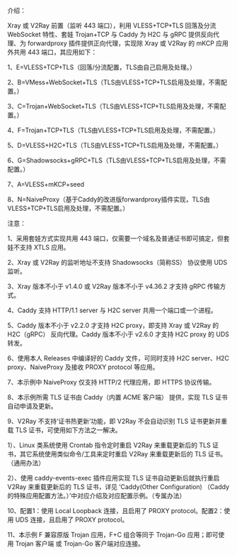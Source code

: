 介绍：

Xray 或 V2Ray 前置（监听 443 端口），利用 VLESS+TCP+TLS 回落及分流 WebSocket 特性、套娃 Trojan+TCP 与 Caddy 为 H2C 与 gRPC 提供反向代理、为 forwardproxy 插件提供正向代理，实现除 Xray 或 V2Ray 的 mKCP 应用外共用 443 端口，其应用如下：

1、E=VLESS+TCP+TLS（回落/分流配置，TLS由自己启用及处理。）

2、B=VMess+WebSocket+TLS（TLS由VLESS+TCP+TLS启用及处理，不需配置。）

3、C=Trojan+WebSocket+TLS（TLS由VLESS+TCP+TLS启用及处理，不需配置。）

4、F=Trojan+TCP+TLS（TLS由VLESS+TCP+TLS启用及处理，不需配置。）

5、D=VLESS+H2C+TLS（TLS由VLESS+TCP+TLS启用及处理，不需配置。）

6、G=Shadowsocks+gRPC+TLS（TLS由VLESS+TCP+TLS启用及处理，不需配置。）

7、A=VLESS+mKCP+seed

8、N=NaiveProxy（基于Caddy的改进版forwardproxy插件实现，TLS由VLESS+TCP+TLS启用及处理，不需配置。）

注意：

1、采用套娃方式实现共用 443 端口，仅需要一个域名及普通证书即可搞定，但套娃不支持 XTLS 应用。

2、Xray 或 V2Ray 的监听地址不支持 Shadowsocks（简称SS） 协议使用 UDS 监听。

3、Xray 版本不小于 v1.4.0 或 V2Ray 版本不小于 v4.36.2 才支持 gRPC 传输方式。

4、Caddy 支持 HTTP/1.1 server 与 H2C server 共用一个端口或一个进程。

5、Caddy 版本不小于 v2.2.0 才支持 H2C proxy，即支持 Xray 或 V2Ray 的 H2C（gRPC） 反向代理。Caddy 版本不小于 v2.6.0 才支持 H2C proxy 的 UDS 转发。

6、使用本人 Releases 中编译好的 Caddy 文件，可同时支持 H2C server、H2C proxy、NaiveProxy 及接收 PROXY protocol 等应用。

7、本示例中 NaiveProxy 仅支持 HTTP/2 代理应用，即 HTTPS 协议传输。

8、本示例所需 TLS 证书由 Caddy（内置 ACME 客户端） 提供，实现 TLS 证书自动申请及更新。

9、V2Ray 不支持‘证书热更新’功能，即 V2Ray 不会自动识别 TLS 证书更新并重载 TLS 证书，可使用如下方法之一解决。

1）、Linux 类系统使用 Crontab 指令定时重启 V2Ray 来重载更新后的 TLS 证书，其它系统使用类似命令/工具来定时重启 V2Ray 来重载更新后的 TLS 证书。（通用办法）

2）、使用 caddy-events-exec 插件应用实现 TLS 证书自动更新后就执行重启 V2Ray 来重载更新后的 TLS 证书，详见 ‘Caddy(Other Configuration) （Caddy的特殊应用配置方法。）’中对应介绍及对应配置示例。（专属办法）

10、配置1：使用 Local Loopback 连接，且启用了 PROXY protocol。配置2：使用 UDS 连接，且启用了 PROXY protocol。

11、本示例 F 兼容原版 Trojan 应用，F+C 组合等同于 Trojan-Go 应用；即可使用 Trojan 客户端 或 Trojan-Go 客户端对应连接。
